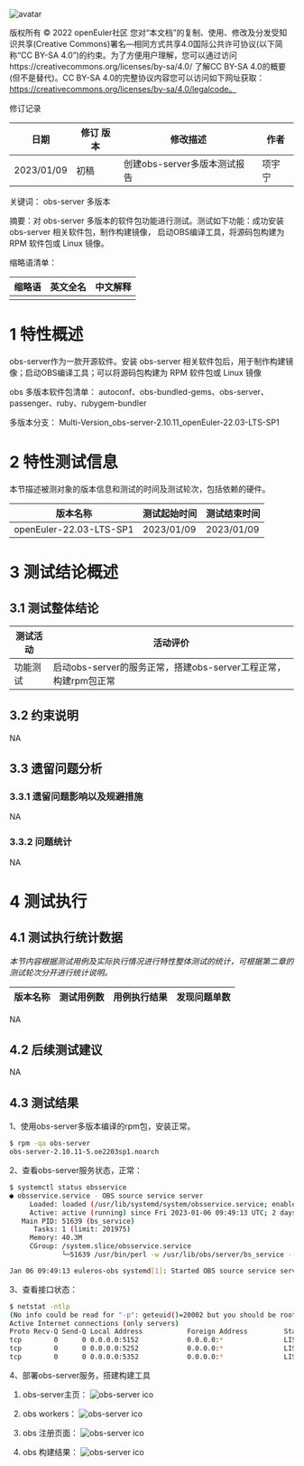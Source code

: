 ![avatar](../../images/openEuler.png)


版权所有 © 2022  openEuler社区
 您对“本文档”的复制、使用、修改及分发受知识共享(Creative Commons)署名—相同方式共享4.0国际公共许可协议(以下简称“CC BY-SA 4.0”)的约束。为了方便用户理解，您可以通过访问https://creativecommons.org/licenses/by-sa/4.0/ 了解CC BY-SA 4.0的概要 (但不是替代)。CC BY-SA 4.0的完整协议内容您可以访问如下网址获取：https://creativecommons.org/licenses/by-sa/4.0/legalcode。

修订记录

| 日期 | 修订   版本 | 修改描述 | 作者 |
| ---- | ----------- | -------- | ---- |
| 2023/01/09|初稿 | 创建obs-server多版本测试报告 | 项宇宁 |


关键词： obs-server 多版本

 

摘要：对 obs-server 多版本的软件包功能进行测试。测试如下功能：成功安装 obs-server 相关软件包，制作构建镜像，
启动OBS编译工具，将源码包构建为 RPM 软件包或 Linux 镜像。

缩略语清单：

| 缩略语 | 英文全名 | 中文解释 |
| ------ | -------- | -------- |
|        |          |          |


# 1     特性概述

obs-server作为一款开源软件。安装 obs-server 相关软件包后，用于制作构建镜像；启动OBS编译工具；可以将源码包构建为 RPM 软件包或 Linux 镜像

obs 多版本软件包清单：
autoconf、obs-bundled-gems、obs-server、passenger、ruby、rubygem-bundler

多版本分支：
Multi-Version_obs-server-2.10.11_openEuler-22.03-LTS-SP1

# 2     特性测试信息

本节描述被测对象的版本信息和测试的时间及测试轮次，包括依赖的硬件。

| 版本名称 | 测试起始时间 | 测试结束时间 |
| -------- | ------------ | ------------ |
| openEuler-22.03-LTS-SP1 |  2023/01/09  | 2023/01/09 |


# 3     测试结论概述

## 3.1   测试整体结论

| 测试活动 | 活动评价 |
| -------- | -------- |
| 功能测试 | 启动obs-server的服务正常，搭建obs-server工程正常，构建rpm包正常 |

## 3.2   约束说明

NA

## 3.3   遗留问题分析

### 3.3.1 遗留问题影响以及规避措施

NA

### 3.3.2 问题统计

NA

# 4     测试执行

## 4.1   测试执行统计数据

*本节内容根据测试用例及实际执行情况进行特性整体测试的统计，可根据第二章的测试轮次分开进行统计说明。*

| 版本名称 | 测试用例数 | 用例执行结果 | 发现问题单数 |
| -------- | ---------- | ------------ | ------------ |
NA

## 4.2   后续测试建议

NA

## 4.3   测试结果

1、使用obs-server多版本编译的rpm包，安装正常。
```bash
$ rpm -qa obs-server
obs-server-2.10.11-5.oe2203sp1.noarch
```

2、查看obs-server服务状态，正常：
```bash
$ systemctl status obsservice
● obsservice.service - OBS source service server
     Loaded: loaded (/usr/lib/systemd/system/obsservice.service; enabled; vendor preset: disabled)
     Active: active (running) since Fri 2023-01-06 09:49:13 UTC; 2 days ago
   Main PID: 51639 (bs_service)
      Tasks: 1 (limit: 201975)
     Memory: 40.3M
     CGroup: /system.slice/obsservice.service
             └─51639 /usr/bin/perl -w /usr/lib/obs/server/bs_service --logfile src_service.log

Jan 06 09:49:13 euleros-obs systemd[1]: Started OBS source service server.
```

3、查看接口状态：
```bash
$ netstat -ntlp
(No info could be read for "-p": geteuid()=20002 but you should be root.)
Active Internet connections (only servers)
Proto Recv-Q Send-Q Local Address           Foreign Address         State       PID/Program name    
tcp        0      0 0.0.0.0:5152            0.0.0.0:*               LISTEN      -                                     
tcp        0      0 0.0.0.0:5252            0.0.0.0:*               LISTEN      -                   
tcp        0      0 0.0.0.0:5352            0.0.0.0:*               LISTEN      -
```

4、部署obs-server服务，搭建构建工具

1) obs-server主页：
![obs-server ico](../../images/openEuler_22.03_LTS_SP1/obs_homepage.png)

2) obs workers：
![obs-server ico](../../images/openEuler_22.03_LTS_SP1/obs_workers.png)

3) obs 注册页面：
![obs-server ico](../../images/openEuler_22.03_LTS_SP1/obs_signup.png)

4) obs 构建结果：
![obs-server ico](../../images/openEuler_22.03_LTS_SP1/obs_buildresult.png)
